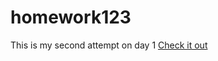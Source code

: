 # homework123
This is my second attempt on day 1
[Check it out]( https://github.com/farazhafeez26/homework123.git)